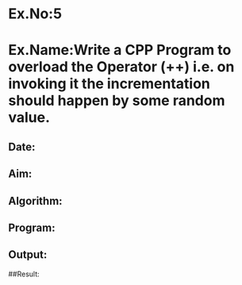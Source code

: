# Ex.No:5
# Ex.Name:Write a CPP Program to overload the Operator (++) i.e. on invoking it the incrementation should happen by some random value.
## Date:
## Aim:


## Algorithm:





## Program:



## Output:



##Result:

